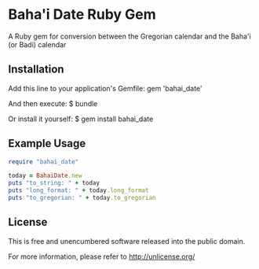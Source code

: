 Baha'i Date Ruby Gem
====================
A Ruby gem for conversion between the Gregorian calendar and the Baha'i (or Badi) calendar


Installation
------------
Add this line to your application's Gemfile:
	gem 'bahai_date'

And then execute:
	$ bundle

Or install it yourself:
	$ gem install bahai_date

Example Usage
-----
```ruby
require "bahai_date"

today = BahaiDate.new
puts "to_string: " + today
puts "long_format: " + today.long_format
puts "to_gregorian: " + today.to_gregorian
```

License
-------
This is free and unencumbered software released into the public domain.

For more information, please refer to <http://unlicense.org/>

